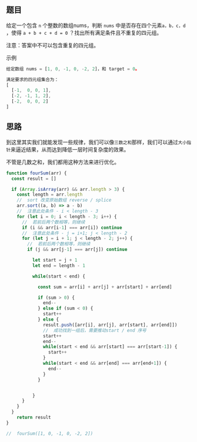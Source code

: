## 题目

给定一个包含 `n` 个整数的数组nums，判断 `nums` 中是否存在四个元素`a，b，c，d `，使得 `a + b + c + d = 0` ？找出所有满足条件且不重复的四元组。

注意：答案中不可以包含重复的四元组。

示例
```js
给定数组 nums = [1, 0, -1, 0, -2, 2]，和 target = 0。

满足要求的四元组集合为：
[
  [-1,  0, 0, 1],
  [-2, -1, 1, 2],
  [-2,  0, 0, 2]
]
```

## 思路

到这里其实我们就能发现一些规律，我们可以像`三数之和`那样，我们可以通过`大小指针`来逼近结果，从而达到降低一层时间复杂度的效果。

不管是几数之和，我们都用这种方法来进行优化。

```js
function fourSum(arr) {
  const result = []

  if (Array.isArray(arr) && arr.length > 3) {
    const length = arr.length
    //  sort 改变原始数组 reverse / splice
    arr.sort((a, b) => a - b)
    //  注意此处条件 - i < length - 3
    for (let i = 0; i < length - 3; i++) {
      //  若前后两个数相等，则继续
      if (i && arr[i-1] === arr[i]) continue
      //  注意此处条件 - j = i+1; j < length - 2
      for (let j = i + 1; j < length - 2; j++) {
        //  若前后两个数相等，则继续
        if (j && arr[j-1] === arr[j]) continue

          let start = j + 1
          let end = length - 1

          while(start < end) {

            const sum = arr[i] + arr[j] + arr[start] + arr[end]

            if (sum > 0) {
              end--
            } else if (sum < 0) {
              start++
            } else {
              result.push([arr[i], arr[j], arr[start], arr[end]])
              //  成功找到一组后，需要推动start / end 序号
              start++
              end--
              while(start < end && arr[start] === arr[start-1]) {
                start++
              }
              while(start < end && arr[end] === arr[end+1]) {
                end--
              }
            }


          }
      }
    }
  }
    return result
}

//  fourSum([1, 0, -1, 0, -2, 2])

```